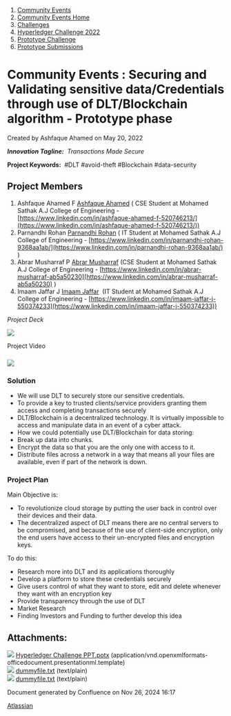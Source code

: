 1. [Community Events](index.html)
2. [Community Events Home](Community-Events-Home_21790731.html)
3. [Challenges](Challenges_21792347.html)
4. [Hyperledger Challenge 2022](Hyperledger-Challenge-2022_21792351.html)
5. [Prototype Challenge](Prototype-Challenge_21792363.html)
6. [Prototype Submissions](Prototype-Submissions_21793182.html)

# Community Events : Securing and Validating sensitive data/Credentials through use of DLT/Blockchain algorithm - Prototype phase

Created by Ashfaque Ahamed on May 20, 2022

***Innovation Tagline:**  Transactions Made Secure* 

**Project Keywords:**  #DLT #avoid-theft #Blockchain #data-security

## Project Members

1. Ashfaque Ahamed F [Ashfaque Ahamed](https://lf-hyperledger.atlassian.net/wiki/people/712020:1200cbf1-3bed-45b6-aa0f-c625af251736?ref=confluence) ( CSE Student at Mohamed Sathak A.J College of Engineering - [https://www.linkedin.com/in/ashfaque-ahamed-f-520746213/](https://www.linkedin.com/in/ashfaque-ahamed-f-520746213/))
2. Parnandhi Rohan [Parnandhi Rohan](https://lf-hyperledger.atlassian.net/wiki/people/712020:0dbaefde-12a5-4964-ad58-2b35ac886e61?ref=confluence) ( IT Student at Mohamed Sathak A.J College of Engineering - [https://www.linkedin.com/in/parnandhi-rohan-9368aa1ab/](https://www.linkedin.com/in/parnandhi-rohan-9368aa1ab/) )
3. Abrar Musharraf P [Abrar Musharraf](https://lf-hyperledger.atlassian.net/wiki/people/712020:9ed5a6fe-1d82-4e0b-a2c2-b1f86e9ffb83?ref=confluence) (CSE Student at Mohamed Sathak A.J College of Engineering - [https://www.linkedin.com/in/abrar-musharraf-ab5a50230](https://www.linkedin.com/in/abrar-musharraf-ab5a50230) )
4. Imaam Jaffar J [Imaam Jaffar](https://lf-hyperledger.atlassian.net/wiki/people/712020:27675ed5-349a-4cfd-b4fa-5b37c5992d95?ref=confluence)  (IT Student at Mohamed Sathak A.J College of Engineering - [https://www.linkedin.com/in/imaam-jaffar-j-550374233](https://www.linkedin.com/in/imaam-jaffar-j-550374233))

*Project Deck*

*[![](attachments/thumbnails/21793350/21793358)](attachments/21793350/21793358.potx)*

Project Video

### [![](attachments/thumbnails/21793350/21793354)](attachments/21793350/21793354.txt)

### Solution

- We will use DLT to securely store our sensitive credentials.
- To provide a key to trusted clients/service providers granting them access and completing transactions securely
- DLT/Blockchain is a decentralized technology. It is virtually impossible to access and manipulate data in an event of a cyber attack.
- How we could potentially use DLT/Blockchain for data storing:
- Break up data into chunks.
- Encrypt the data so that you are the only one with access to it.
- Distribute files across a network in a way that means all your files are available, even if part of the network is down.

### Project Plan

Main Objective is:

- To revolutionize cloud storage by putting the user back in control over their devices and their data.
- The decentralized aspect of DLT means there are no central servers to be compromised, and because of the use of client-side encryption, only the end users have access to their un-encrypted files and encryption keys.

To do this:

- Research more into DLT and its applications thoroughly
- Develop a platform to store these credentials securely
- Give users control of what they want to store, edit and delete whenever they want with an encryption key
- Provide transparency through the use of DLT
- Market Research
- Finding Investors and Funding to further develop this idea

## Attachments:

![](images/icons/bullet_blue.gif) [Hyperledger Challenge PPT.potx](attachments/21793350/21793358.potx) (application/vnd.openxmlformats-officedocument.presentationml.template)  
![](images/icons/bullet_blue.gif) [dummyfile.txt](attachments/21793350/21793355.txt) (text/plain)  
![](images/icons/bullet_blue.gif) [dummyfile.txt](attachments/21793350/21793354.txt) (text/plain)

Document generated by Confluence on Nov 26, 2024 16:17

[Atlassian](http://www.atlassian.com/)
